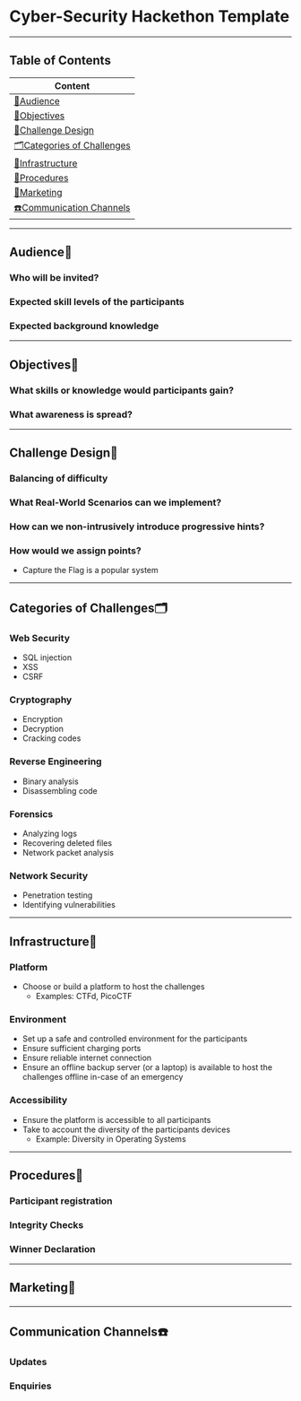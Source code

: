# Cyber-Security Hackethon Template


---
## Table of Contents
| Content                                                           |
| ---                                                               |
| [👥Audience](#Content_Audience)                                   |
| [🎯Objectives](#Content_Objectives)                               |
| [📐Challenge Design](#Content_ChallengeDesign)                    |
| [🗂️Categories of Challenges](#Content_CategoriesOfChallenges)     |
| [🏢Infrastructure](#Content_Infrastructure)                       |
| [📜Procedures](#Content_Procedures)                               |
| [📰Marketing](#Content_Marketing)                                 |
| [☎️Communication Channels](#Content_CommunicationChannels)        |



---
## <p id = "Content_Audience">Audience👥</p>
### Who will be invited?
### Expected skill levels of the participants
### Expected background knowledge

---
## <p id = "Content_Objectives">Objectives🎯</p>
### What skills or knowledge would participants gain?
### What awareness is spread?



---
## <p id = "Content_ChallengeDesign">Challenge Design📐</p>
### Balancing of difficulty
### What Real-World Scenarios can we implement?
### How can we non-intrusively introduce progressive hints?
### How would we assign points?
- Capture the Flag is a popular system



---
## <p id = "Content_CategoriesOfChallenges">Categories of Challenges🗂️</p>
### Web Security
- SQL injection
- XSS
- CSRF
### Cryptography
- Encryption
- Decryption
- Cracking codes
### Reverse Engineering
- Binary analysis
- Disassembling code
### Forensics
- Analyzing logs
- Recovering deleted files
- Network packet analysis
### Network Security
- Penetration testing
- Identifying vulnerabilities

---
## <p id = "Content_Infrastructure">Infrastructure🏢</p>
### Platform
- Choose or build a platform to host the challenges
    - Examples: CTFd, PicoCTF
### Environment
- Set up a safe and controlled environment for the participants
- Ensure sufficient charging ports
- Ensure reliable internet connection
- Ensure an offline backup server (or a laptop) is available to host the challenges offline in-case of an emergency
### Accessibility
- Ensure the platform is accessible to all participants
- Take to account the diversity of the participants devices
    - Example: Diversity in Operating Systems


---
## <p id = "Content_Procedures">Procedures📜</p>
### Participant registration
### Integrity Checks
### Winner Declaration





---
## <p id = "Content_Marketing">Marketing📰</p>





---
## <p id = "Content_CommunicationChannels">Communication Channels☎️</p>
### Updates
### Enquiries

## <p id = "Content_"></p>